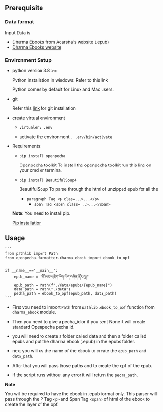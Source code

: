 ## Prerequisite


### Data format
 
 Input Data is

- Dharma Ebooks from Adarsha's website (.epub)
- [Dharma Ebooks website](https://dharmaebooks.org)

### Environment Setup


 - python version 3.8 >=

    Python installation in windows: Refer to this [link](https://www.tutorialspoint.com/how-to-install-python-in-windows)

    Python comes by default for Linux and Mac users.


 - git
    
    Refer this [link](https://git-scm.com/downloads) for git installation


 - create virtual environment

    - `virtualenv .env`

    - activate the environment `. .env/bin/activate`


 - Requirements:

    - `pip install openpecha`
        
        Openpecha toolkit
        To install the openpecha toolkit run this line on your cmd or terminal.
    
    - `pip install BeautifulSoup4`

        BeautifulSoup
        To parse through the html of unzipped epub for all the 

        - `paragraph Tag <p clas=...>...</p>`
            - `span Tag <span class=...>...</span>`

    **Note**: You need to install pip. 
    
    [Pip installation](https://pip.pypa.io/en/stable/installation/) 


## Usage

    ```
    from pathlib import Path
    from openpecha.formatter.dharma_ebook import ebook_to_opf


    if __name__=='__main__':   
        epub_name = "ཇོ་མཇལ་ཁྲིད་ཡིག་ཡིད་བཞིན་ནོར་བུ།"
        epub_path = Path(f"./data/epubs/{epub_name}")
        data_path = Path("./data")
        pecha_path = ebook_to_opf(epub_path, data_path)
    ```

- First you need to import `Path` from `pathlib` ,`ebook_to_opf` function from `dharma_ebook` module.

- Then you need to give a pecha_id or if you sent None it will create standard Openpecha pecha id.

- you will need to create a folder called data and then a folder called epubs and put the dharma ebook (.epub) in the epubs folder.

- next you will us the name of the ebook to create the `epub_path` and `data_path`.

- After that you will pass those paths and to create the opf of the epub.

- If the script runs without any error it will return the `pecha_path`.


**Note**

You will be required to have the ebook in .epub format only. This parser will pass through the P Tag `<p>` and Span Tag `<span>` of html of the ebook to create the layer of the opf.
